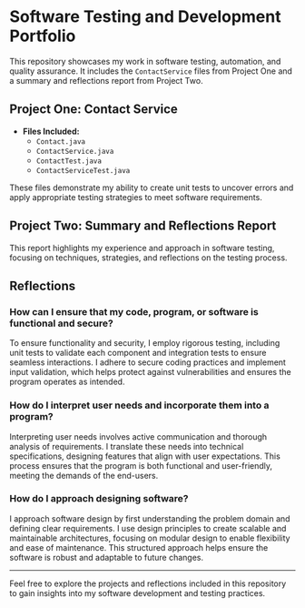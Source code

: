 # Software Testing and Development Portfolio

This repository showcases my work in software testing, automation, and quality assurance. It includes the `ContactService` files from Project One and a summary and reflections report from Project Two.

## Project One: Contact Service
- **Files Included:**
  - `Contact.java`
  - `ContactService.java`
  - `ContactTest.java`
  - `ContactServiceTest.java`

These files demonstrate my ability to create unit tests to uncover errors and apply appropriate testing strategies to meet software requirements.

## Project Two: Summary and Reflections Report
This report highlights my experience and approach in software testing, focusing on techniques, strategies, and reflections on the testing process.

## Reflections

### How can I ensure that my code, program, or software is functional and secure?
To ensure functionality and security, I employ rigorous testing, including unit tests to validate each component and integration tests to ensure seamless interactions. I adhere to secure coding practices and implement input validation, which helps protect against vulnerabilities and ensures the program operates as intended.

### How do I interpret user needs and incorporate them into a program?
Interpreting user needs involves active communication and thorough analysis of requirements. I translate these needs into technical specifications, designing features that align with user expectations. This process ensures that the program is both functional and user-friendly, meeting the demands of the end-users.

### How do I approach designing software?
I approach software design by first understanding the problem domain and defining clear requirements. I use design principles to create scalable and maintainable architectures, focusing on modular design to enable flexibility and ease of maintenance. This structured approach helps ensure the software is robust and adaptable to future changes.

---

Feel free to explore the projects and reflections included in this repository to gain insights into my software development and testing practices.
